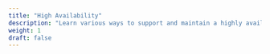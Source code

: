 ```yaml
---
title: "High Availability"
description: "Learn various ways to support and maintain a highly available Verrazzano environment"
weight: 1
draft: false
---
```

